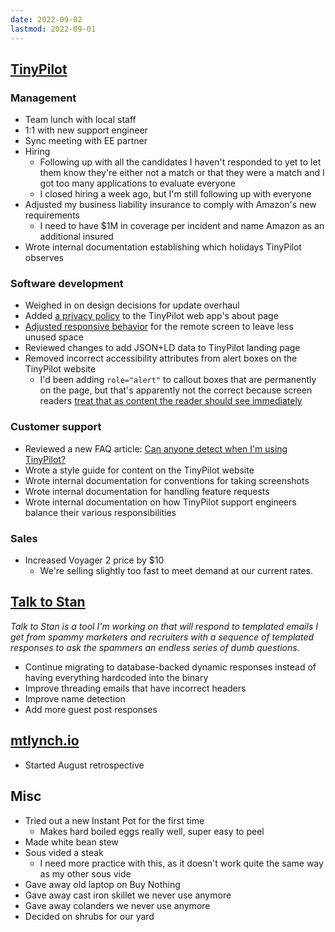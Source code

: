 ```yaml
---
date: 2022-09-02
lastmod: 2022-09-01
---
```


## [TinyPilot](https://tinypilotkvm.com)

### Management

- Team lunch with local staff
- 1:1 with new support engineer
- Sync meeting with EE partner
- Hiring
  - Following up with all the candidates I haven't responded to yet to let them know they're either not a match or that they were a match and I got too many applications to evaluate everyone
  - I closed hiring a week ago, but I'm still following up with everyone
- Adjusted my business liability insurance to comply with Amazon's new requirements
  - I need to have $1M in coverage per incident and name Amazon as an additional insured
- Wrote internal documentation establishing which holidays TinyPilot observes

### Software development

- Weighed in on design decisions for update overhaul
- Added [a privacy policy](https://github.com/tiny-pilot/tinypilot/pull/1096) to the TinyPilot web app's about page
- [Adjusted responsive behavior](https://github.com/tiny-pilot/tinypilot/pull/1092) for the remote screen to leave less unused space
- Reviewed changes to add JSON+LD data to TinyPilot landing page
- Removed incorrect accessibility attributes from alert boxes on the TinyPilot website
  - I'd been adding `role="alert"` to callout boxes that are permanently on the page, but that's apparently not the correct because screen readers [treat that as content the reader should see immediately](https://developer.mozilla.org/en-US/docs/Web/Accessibility/ARIA/Roles/alert_role)

### Customer support

- Reviewed a new FAQ article: [Can anyone detect when I'm using TinyPilot?](https://tinypilotkvm.com/faq/target-detect-tinypilot)
- Wrote a style guide for content on the TinyPilot website
- Wrote internal documentation for conventions for taking screenshots
- Wrote internal documentation for handling feature requests
- Wrote internal documentation on how TinyPilot support engineers balance their various responsibilities

### Sales

- Increased Voyager 2 price by $10
  - We're selling slightly too fast to meet demand at our current rates.

## [Talk to Stan](https://talktostan.com)

_Talk to Stan is a tool I'm working on that will respond to templated emails I get from spammy marketers and recruiters with a sequence of templated responses to ask the spammers an endless series of dumb questions._

- Continue migrating to database-backed dynamic responses instead of having everything hardcoded into the binary
- Improve threading emails that have incorrect headers
- Improve name detection
- Add more guest post responses

## [mtlynch.io](https://mtlynch.io)

- Started August retrospective

## Misc

- Tried out a new Instant Pot for the first time
  - Makes hard boiled eggs really well, super easy to peel
- Made white bean stew
- Sous vided a steak
  - I need more practice with this, as it doesn't work quite the same way as my other sous vide
- Gave away old laptop on Buy Nothing
- Gave away cast iron skillet we never use anymore
- Gave away colanders we never use anymore
- Decided on shrubs for our yard

